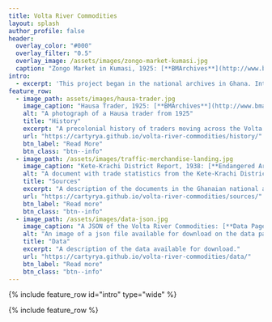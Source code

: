 ```yaml
---
title: Volta River Commodities
layout: splash
author_profile: false
header:
  overlay_color: "#000"
  overlay_filter: "0.5"
  overlay_image: /assets/images/zongo-market-kumasi.jpg
  caption: "Zongo Market in Kumasi, 1925: [**BMArchives**](http://www.bmarchives.org/items/show/70290)"
intro:
  - excerpt: 'This project began in the national archives in Ghana. Interested in internal trade, I flipped through folders about customs stations, trading routes, and markets. I continued to come across records maintained by customs officials stationed along the Volta River during the colonial period and started to translate the information from paper files into a digital database. I focused on the records that come from upriver stations because of my interest in the twentieth century history of Northern Ghana. For me, the commodity data contained in the records reflects a social and economic history of West African communities connected by the traders who passed through the customs stations. "Volta River Commodities" is a website that takes the first step in exploring that history by publishing the commodity database with some contextual information.'
feature_row:
  - image_path: assets/images/hausa-trader.jpg
    image_caption: "Hausa Trader, 1925: [**BMArchives**](http://www.bmarchives.org/items/show/57785)"
    alt: "A photograph of a Hausa trader from 1925"
    title: "History"
    excerpt: "A precolonial history of traders moving across the Volta River."
    url: "https://cartyrya.github.io/volta-river-commodities/history/"
    btn_label: "Read More"
    btn_class: "btn--info"
  - image_path: /assets/images/traffic-merchandise-landing.jpg
    image_caption: "Kete-Krachi District Report, 1938: [**Endangered Archives Programme**](https://eap.bl.uk/archive-file/EAP541-1-3-57)"
    alt: "A document with trade statistics from the Kete-Krachi District in the Gold Coast in 1937-1938."
    title: "Sources"
    excerpt: "A description of the documents in the Ghanaian national archives with trade statistics."
    url: "https://cartyrya.github.io/volta-river-commodities/sources/"
    btn_label: "Read more"
    btn_class: "btn--info"
  - image_path: /assets/images/data-json.jpg
    image_caption: "A JSON of the Volta River Commodities: [**Data Page**](https://cartyrya.github.io/volta-river-commodities/data/)"
    alt: "An image of a json file available for download on the data page."
    title: "Data"
    excerpt: "A description of the data available for download."
    url: "https://cartyrya.github.io/volta-river-commodities/data/"
    btn_label: "Read more"
    btn_class: "btn--info"
---
```


{% include feature_row id="intro" type="wide" %}

{% include feature_row %}
